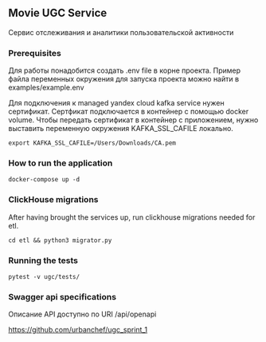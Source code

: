## Movie UGC Service

Сервис отслеживания и аналитики пользовательской активности

### Prerequisites

Для работы понадобится создать .env file в корне проекта.
Пример файла переменных окружения для запуска проекта можно найти в examples/example.env

Для подключения к managed yandex cloud kafka service нужен сертификат.
Сертфикат подключается в контейнер с помощью docker volume.
Чтобы передать сертификат в контейнер с приложением, нужно выставить переменную окружения KAFKA_SSL_CAFILE локально. 

```shell
export KAFKA_SSL_CAFILE=/Users/Downloads/CA.pem
```

### How to run the application

```
docker-compose up -d 
```

### ClickHouse migrations

After having brought the services up, run clickhouse migrations needed for etl.

```shell
cd etl && python3 migrator.py
```

### Running the tests

```
pytest -v ugc/tests/
```


### Swagger api specifications

Описание API доступно по URI /api/openapi


https://github.com/urbanchef/ugc_sprint_1
